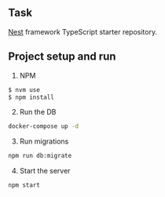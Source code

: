 ## Task

[Nest](https://github.com/nestjs/nest) framework TypeScript starter repository.

## Project setup and run

1. NPM
```sh
$ nvm use
$ npm install
```

2. Run the DB
```sh
docker-compose up -d
```

3. Run migrations
```sh
npm run db:migrate
```

4. Start the server
```sh
npm start
```